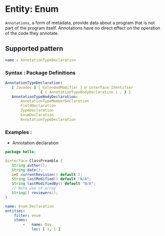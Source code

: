 # Entity: Enum
`Annotations`, a form of metadata, provide data about a program that is not part of the program itself. Annotations have no direct effect on the operation of the code they annotate.
## Supported pattern
```yaml
name : AnnotationTypeDeclaration
```
### Syntax : Package Definitions
```yaml
AnnotationTypeDeclaration:
   [ Javadoc ] { ExtendedModifier } @ interface Identifier
                { { AnnotationTypeBodyDeclaration | ; } }
   AnnotationTypeBodyDeclaration:
       AnnotationTypeMemberDeclaration
       FieldDeclaration
       TypeDeclaration
       EnumDeclaration
       AnnotationTypeDeclaration
```
### Examples : 
- Annotation declaration
```java
package hello;

@interface ClassPreamble {
   String author();
   String date();
   int currentRevision() default 1;
   String lastModified() default "N/A";
   String lastModifiedBy() default "N/A";
   // Note use of array
   String[] reviewers();
}
```
```yaml
name: Enum Declaration
entities:
    filter: enum
    items:
        -   name: Day
            loc: [ 1, 1 ]
```
